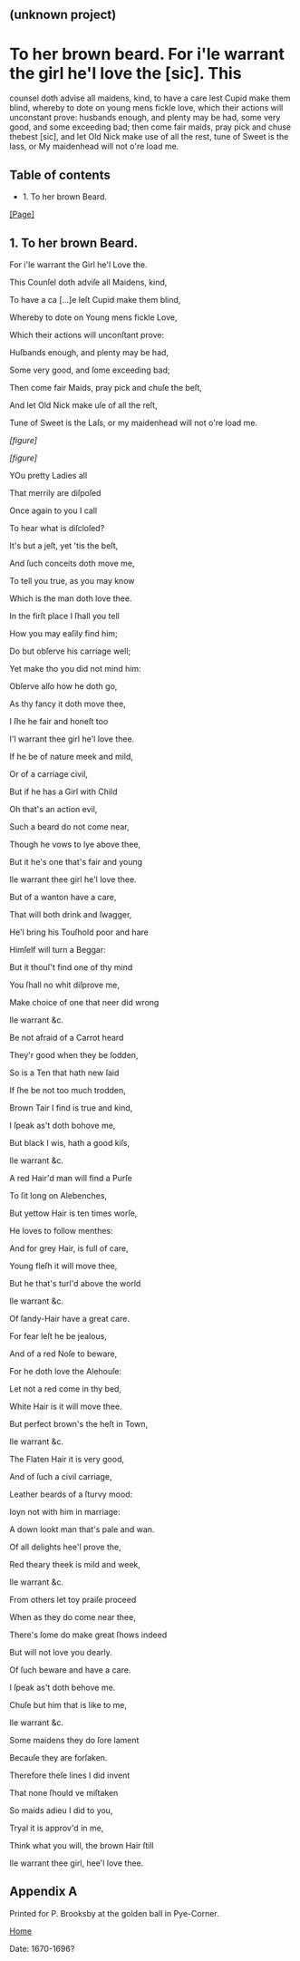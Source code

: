 ## (unknown project)

# To her brown beard. For i'le warrant the girl he'l love the [sic]. This
counsel doth advise all maidens, kind, to have a care lest Cupid make them
blind, whereby to dote on young mens fickle love, which their actions will
unconstant prove: husbands enough, and plenty may be had, some very good, and
some exceeding bad; then come fair maids, pray pick and chuse thebest [sic],
and let Old Nick make use of all the rest, tune of Sweet is the lass, or My
maidenhead will not o're load me.

## Table of contents

  * 1\. To her brown Beard.

[[Page]](http://eebo.chadwyck.com/downloadtiff?vid=181879&page=1)

## 1\. To her brown Beard.

For i'le warrant the Girl he'l Love the.

This Counſel doth adviſe all Maidens, kind,

To have a ca [...]e leſt Cupid make them blind,

Whereby to dote on Young mens fickle Love,

Which their actions will unconſtant prove:

Huſbands enough, and plenty may be had,

Some very good, and ſome exceeding bad;

Then come fair Maids, pray pick and chuſe the beſt,

And let Old Nick make uſe of all the reſt,

Tune of Sweet is the Laſs, or my maidenhead will not o're load me.

_[figure]_

_[figure]_

YOu pretty Ladies all

That merrily are diſpoſed

Once again to you I call

To hear what is diſcloſed?

It's but a jeſt, yet 'tis the beſt,

And ſuch conceits doth move me,

To tell you true, as you may know

Which is the man doth love thee.

In the firſt place I ſhall you tell

How you may eaſily find him;

Do but obſerve his carriage well;

Yet make tho you did not mind him:

Obſerve alſo how he doth go,

As thy fancy it doth move thee,

I ſhe he fair and honeſt too

I'l warrant thee girl he'l love thee.

If he be of nature meek and mild,

Or of a carriage civil,

But if he has a Girl with Child

Oh that's an action evil,

Such a beard do not come near,

Though he vows to lye above thee,

But it he's one that's fair and young

Ile warrant thee girl he'l love thee.

But of a wanton have a care,

That will both drink and ſwagger,

He'l bring his Touſhold poor and hare

Himſelf will turn a Beggar:

But it thouſ't find one of thy mind

You ſhall no whit diſprove me,

Make choice of one that neer did wrong

Ile warrant &c.

Be not afraid of a Carrot heard

They'r good when they be ſodden,

So is a Ten that hath new ſaid

If ſhe be not too much trodden,

Brown Tair I find is true and kind,

I ſpeak as't doth bohove me,

But black I wis, hath a good kiſs,

Ile warrant &c.

A red Hair'd man will find a Purſe

To ſit long on Alebenches,

But yettow Hair is ten times worſe,

He loves to follow menthes:

And for grey Hair, is full of care,

Young fleſh it will move thee,

But he that's turl'd above the world

Ile warrant &c.

Of ſandy-Hair have a great care.

For fear leſt he be jealous,

And of a red Noſe to beware,

For he doth love the Alehouſe:

Let not a red come in thy bed,

White Hair is it will move thee.

But perfect brown's the heſt in Town,

Ile warrant &c.

The Flaten Hair it is very good,

And of ſuch a civil carriage,

Leather beards of a ſturvy mood:

Ioyn not with him in marriage:

A down lookt man that's pale and wan.

Of all delights hee'l prove the,

Red theary theek is mild and week,

Ile warrant &c.

From others let toy praiſe proceed

When as they do come near thee,

There's ſome do make great ſhows indeed

But will not love you dearly.

Of ſuch beware and have a care.

I ſpeak as't doth behove me.

Chuſe but him that is like to me,

Ile warrant &c.

Some maidens they do ſore lament

Becauſe they are forſaken.

Therefore theſe lines I did invent

That none ſhould ve miſtaken

So maids adieu I did to you,

Tryal it is approv'd in me,

Think what you will, the brown Hair ſtill

Ile warrant thee girl, hee'l love thee.

## Appendix A

Printed for P. Brooksby at the golden ball in Pye-Corner.

[Home](/)

Date: 1670-1696?  

